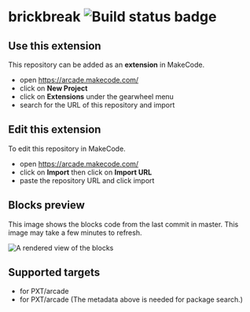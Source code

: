 # brickbreak ![Build status badge](https://github.com/snazzyducc96/brickbreak/workflows/MakeCode/badge.svg)



## Use this extension

This repository can be added as an **extension** in MakeCode.

* open https://arcade.makecode.com/
* click on **New Project**
* click on **Extensions** under the gearwheel menu
* search for the URL of this repository and import

## Edit this extension

To edit this repository in MakeCode.

* open https://arcade.makecode.com/
* click on **Import** then click on **Import URL**
* paste the repository URL and click import

## Blocks preview

This image shows the blocks code from the last commit in master.
This image may take a few minutes to refresh.

![A rendered view of the blocks](https://github.com/snazzyducc96/brickbreak/raw/master/.makecode/blocks.png)

## Supported targets

* for PXT/arcade
* for PXT/arcade
(The metadata above is needed for package search.)

